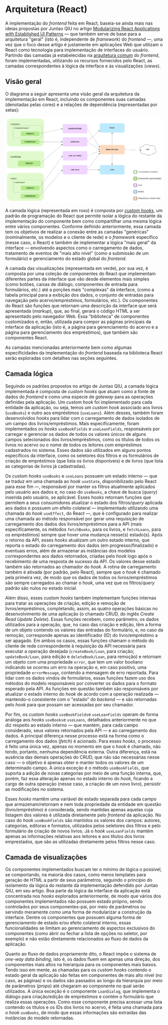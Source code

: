 # Arquitetura (React)

A implementação do *frontend* feita em React, baseia-se ainda mais nas ideias
propostas por Juntao QIU no artigo [Modularizing React Applications with
Established UI
Patterns](https://martinfowler.com/articles/modularizing-react-apps.html) — que
também serve de base para a arquitetura "geral" (isto é, independente de
*framework*) do *frontend* —, uma vez que o foco desse artigo é justamente em
aplicações Web que utilizam o React como tecnologia para implementação de
interfaces do usuário. Partindo das camadas já estabelecidas na [arquitetura
comum](https://github.com/PedroPires20/SimpleLibrary-Frontend/docs/arquitetura.md)
do *frontend*, foram implementadas, utilizando os recursos fornecidos pelo
React, as camadas correspondentes à lógica da interface e às visualizações
(*views*).

## Visão geral

O diagrama a seguir apresenta uma visão geral da arquitetura da implementação em
React, incluindo os componentes suas camadas (denotadas pelas cores) e a relações
de dependência (representadas por setas):

![Diagrama arquitetura (implementação em React)](Diagrama_arquitetura.png)

A camada lógica (representada em roxo) é composta por [*custom
hooks*](https://react.dev/learn/reusing-logic-with-custom-hooks), um padrão de
programação do React que permite isolar a lógica do restante da implementação do
componente bem como compartilhar uma mesma lógica entre vários componentes.
Conforme definido anteriormente, essa camada tem os objetivos de realizar a
conexão entre as camadas "genéricas" (nominalmente, os modelos e o cliente de
rede) e o *framework* específico (nesse caso, o React) e também de implementar a
lógica "mais geral" da interface — envolvendo aspectos como o carregamento de
dados, tratamento de eventos de "mais alto nível" (como a submissão de um
formulário) e gerenciamento do estado global do *frontend*.

A camada das visualizações (representada em verde), por sua vez, é composta por
uma coleção de componentes do React que implementam diferentes partes da
interface que vão desde elementos mais simples (como botões, caixas de diálogo,
componentes de entrada para formulários, etc.) até a porções mais "complexas" da
interface, (como a tabela principal para a exibição dos dados, o conjunto de
entradas para navegação pelo acervo/empréstimos, formulários, etc.). Os
componentes do React são funções que retornam uma descrição da interface que
será apresentada (*markup*), que, ao final, gerará o código HTML a ser
apresentado pelo navegador Web. Essa "biblioteca" de componentes customizados e,
então, utilizada para compor as páginas principais da interface da aplicação
(isto é, a página para gerenciamento do acervo e a página para gerenciamento dos
empréstimos), que também são componentes React.

As camadas mencionadas anteriormente bem como algumas especificidades da
implementação do *frontend* baseada na biblioteca React serão exploradas com
detalhes nas seções seguintes.

## Camada lógica

Seguindo os padrões propostos no artigo de Juntao QIU, a camada lógica
implementada é composta de *custom hooks* que atuam como a fonte de dados do
*frontend* e como uma especie de *gateway* para as operações definidas pela
aplicação. Um *custom hook* foi implementado para cada entidade da aplicação, ou
seja, temos um *custom hook* associado aos livros (`useBooks`) e outro aos
empréstimos (`useLoans`). Além desses, também foram desenvolvidos *hooks* para
lidar com o carregamento de dados isolados de um campo dos livros/empréstimos.
Mais especificamente, foram implementados os *hooks* `useBookFields` e
`useLoanFields`, responsáveis por carregar e gerenciar os dados de todos os
valores únicos de alguns campos selecionados dos livros/empréstimos, como os
títulos de todos os livros no acervo ou o nome de todos os leitores com
empréstimos cadastrados no sistema. Esses dados são utilizados em alguns pontos
específicos da interface, como os seletores dos filtros e os formulários de
criação de empréstimos (que lista os livros disponíveis) e de livros (que lista
as categorias de livros já cadastradas).

Os *custom hooks* `useBooks` e `useLoans` possuem um estado interno — que se
traduz em uma chamada ao *hook* `useState`, disponibilizado pelo React para esse
fim —, responsável por manter os filtros atualmente aplicados pelo usuário aos
dados e, no caso do `useBooks`, a chave de busca (*query*) inserida pelo
usuário, se aplicável. Esses *hooks* retornam funções que permitem a seus
consumidores atualizar o estado dos filtros/*query* aplicada aos dados e possuem
um efeito colateral — implementado utilizando uma chamada do *hook* `useEffect`,
do React —, que é configurado para realizar uma chamada ao método responsável
por gerar uma requisição de carregamento dos dados dos livros/empréstimos para a
API (mais especificamente, os métodos `fetchBooks`, para os livros, e
`fetchLoans`, para os empréstimos) sempre que hover uma mudança nesse(s)
estado(s). Após o retorno da API, esses *hooks* atualizam um outro estado
interno, que reporta o estado do carregamento dos dados (em
progresso/finalizado) e eventuais erros, além de armazenar as instâncias dos
modelos correspondentes aos dados retornados, criadas pelo *hook* logo após o
recebimento de uma resposta de sucesso da API. Os valores desse estado também
são retornados ao chamador do *hook*. A rotina de carregamento também é ativada
(por padrão, pelo React), sempre que o *hook* é chamado pela primeira vez, de
modo que os dados de todos os livros/empréstimos são sempre carregados ao chamar
o *hook*, uma vez que os filtros/*query* padrão são nulos no estado inicial.

Além disso, esses *custom hooks* também implementam funções internas para tratar
as operações de criação, edição e remoção de livros/empréstimos, completando,
assim, as quatro operações básicas no desenvolvimento de uma aplicação (o
chamado CRUD, do inglês *Create Read Update Delete*). Essas funções recebem,
como parâmetro, os dados utilizados para a operação, que, no caso das criação e
edição, têm a forma de um objeto contendo os valores das entradas do formulário,
e, no caso da remoção, corresponde apenas ao identificador (ID) do
livro/empréstimo a ser apagado. Em ambos os casos, essas funções chamam o método
do cliente de rede correspondente à requisição da API necessária para executar a
operação desejada (`createBook/Loan`, para criação; `updateBook/Loan`, para
edição e `deleteBook/Loan`, para remoção) e retornam um objeto com uma
propriedade `error`, que tem um valor booliano indicando se ocorreu um erro na
operação e, em caso positivo, uma propriedade `errorMessage`, contendo a
mensagem de erro reportada. Para lidar com os dados vindos de formulários, essas
funções fazem uso dos métodos do modelo responsáveis por converter os dados para
o formato esperado pela API. As funções em questão também são responsáveis por
atualizar o estado interno do *hook* de acordo com a operação realizada —
mantendo-o consistente com o "estado" do *backend* — e são retornadas pelo
*hook* para que possam ser acessadas por seu chamador.

Por fim, os *custom hooks* `useBookFields`e `useLoanFields` operam de forma
análoga aos *hooks* `useBooks`e `useLoans`, detalhados anteriormente no que diz
respeito ao estado interno — que mantém, para cada campo considerado, seus
valores retornados pela API — e ao carregamento dos dados. A principal diferença
nesse processo está na forma como o carregamento dos dados (*fetch*) é acionado.
Para esses *hooks*, o processo é feito uma única vez, apenas no momento em que o
*hook* é chamado, não tendo, portanto, nenhuma dependência externa. Outra
diferença, está na ausência das demais operações do CRUD, que não são
necessárias nesse caso — o objetivo é apenas obter e manter todos os valores de
um determinado campo. A única exceção é o método `useBookFields`, que suporta a
adição de novas categorias por meio de uma função interna, que, porém, faz essa
alteração apenas no estado interno do *hook*, ficando a cargo de outra operação
(nesse caso, a criação de um novo livro), persistir as modificações no sistema.

Esses *hooks* mantêm uma variável de estado separada para cada campo que
armazenam/retornam e nem toda propriedade da entidade em questão
(livro/empréstimo) é considerada, sendo mantidas apenas aquelas cuja listagem
dos valores é utilizada diretamente pelo *frontend* da aplicação. No caso do
*hook* `useBookFields` são mantidos os valores dos campos: autores, categorias,
editoras e formatos, utilizados pelos seletores dos filtros e pelo formulário de
criação de novos livros. Já o *hook* `useLoanFields` mantém apenas as
informações relativas aos leitores e aos títulos dos livros emprestados, que são
as utilizadas diretamente pelos filtros nesse caso.

## Camada de visualizações

Os componentes implementados buscam ter o mínimo de lógica o possível, se
comportando, na maioria dos casos, como meros templates para geração de HTML a
partir de seus parâmetros, seguindo o princípio do isolamento da lógica do
restante da implementação defendido por Juntao QIU, em seu artigo. Boa parte da
lógica da interface da aplicação está concentrada nos *hooks* explorados
anteriormente, de modo que vários dos componentes implementados não possuem
estado próprio, sendo controlados por seus componentes-pai, por meio de
parâmetros ou servindo meramente como uma forma de modularizar a construção da
interface. Dentre os componentes que possuem alguma forma de gerenciamento de
estado e/ou efeito colateral interno, essas funcionalidades se limitam ao
gerenciamento de aspectos exclusivos do componentes (como abrir ou fechar a
lista de opções no seletor, por exemplo) e não estão diretamente relacionados ao
fluxo de dados da aplicação.

Quanto ao fluxo de dados propriamente dito, o React impõe o sistema de *one-way
data binding*, isto é, os dados fluem em apenas uma direção, dos componentes
mais altos na hierarquia para os componentes mais baixos. Tendo isso em mente,
as chamadas para os *custom hooks* contendo o estado geral da aplicação são
feitas em componentes de mais alto nível (no caso, as páginas) e os dados são
passados ao longo da hierarquia por meio de parâmetros (*props*) até chegaram ao
componente no qual serão utilizados. A única exceção é o componente
`LoanDialog`, que implementa o diálogo para criação/edição de empréstimos e
contém o formulário que realiza essas operações. Como esse componente precisa
acessar uma lista contendo os títulos e os IDs dos livros no acervo, é feita uma
chamada para o *hook* `useBooks`, de modo que essas informações são extraídas
das instâncias do modelo retornadas.
